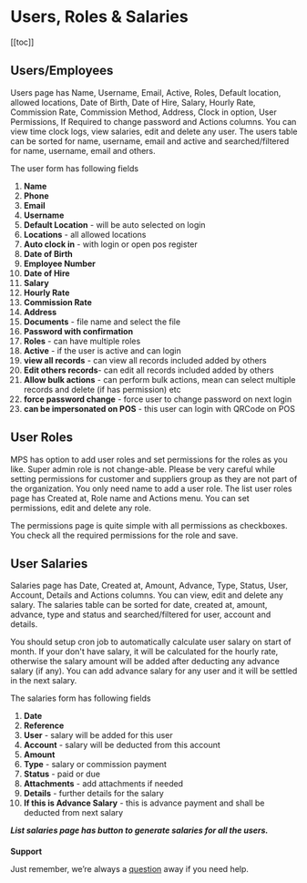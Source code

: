 # Users, Roles & Salaries

[[toc]]

## Users/Employees

Users page has Name, Username, Email, Active, Roles, Default location, allowed locations, Date of Birth, Date of Hire, Salary, Hourly Rate, Commission Rate, Commission Method, Address, Clock in option, User Permissions, If Required to change password and Actions columns. You can view time clock logs, view salaries, edit and delete any user. The users table can be sorted for name, username, email and active and searched/filtered for name, username, email and others.

The user form has following fields

1.  **Name**
2.  **Phone**
3.  **Email**
4.  **Username**
5.  **Default Location** - will be auto selected on login
6.  **Locations** - all allowed locations
7.  **Auto clock in** - with login or open pos register
8.  **Date of Birth**
9.  **Employee Number**
10. **Date of Hire**
11. **Salary**
12. **Hourly Rate**
13. **Commission Rate**
14. **Address**
15. **Documents** - file name and select the file
16. **Password with confirmation**
17. **Roles** - can have multiple roles
18. **Active** - if the user is active and can login
19. **view all records** - can view all records included added by others
20. **Edit others records**- can edit all records included added by others
21. **Allow bulk actions** - can perform bulk actions, mean can select multiple records and delete (if has permission) etc
22. **force password change** - force user to change password on next login
23. **can be impersonated on POS** - this user can login with QRCode on POS

## User Roles

MPS has option to add user roles and set permissions for the roles as you like. Super admin role is not change-able. Please be very careful while setting permissions for customer and suppliers group as they are not part of the organization. You only need name to add a user role. The list user roles page has Created at, Role name and Actions menu. You can set permissions, edit and delete any role.

The permissions page is quite simple with all permissions as checkboxes. You check all the required permissions for the role and save.

## User Salaries

Salaries page has Date, Created at, Amount, Advance, Type, Status, User, Account, Details and Actions columns. You can view, edit and delete any salary. The salaries table can be sorted for date, created at, amount, advance, type and status and searched/filtered for user, account and details.

You should setup cron job to automatically calculate user salary on start of month. If your don't have salary, it will be calculated for the hourly rate, otherwise the salary amount will be added after deducting any advance salary (if any). You can add advance salary for any user and it will be settled in the next salary.

The salaries form has following fields

1.  **Date**
2.  **Reference**
3.  **User** - salary will be added for this user
4.  **Account** - salary will be deducted from this account
5.  **Amount**
6.  **Type** - salary or commission payment
7.  **Status** - paid or due
8.  **Attachments** - add attachments if needed
9.  **Details** - further details for the salary
10. **If this is Advance Salary** - this is advance payment and shall be deducted from next salary

**_List salaries page has button to generate salaries for all the users._**

####

**Support**

Just remember, we’re always a [question](https://tecdiary.net/support/modern-point-of-sale-solution/ask_question) away if you need help.
